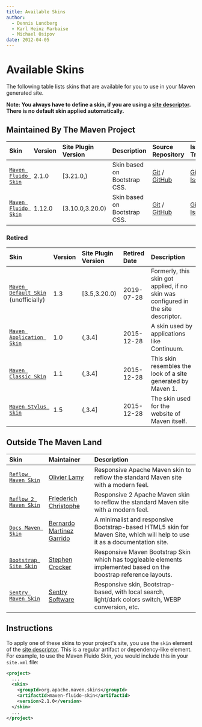 ```yaml
---
title: Available Skins
author: 
  - Dennis Lundberg
  - Karl Heinz Marbaise
  - Michael Osipov
date: 2012-04-05
---
```


<!-- Licensed to the Apache Software Foundation (ASF) under one-->
<!-- or more contributor license agreements.  See the NOTICE file-->
<!-- distributed with this work for additional information-->
<!-- regarding copyright ownership.  The ASF licenses this file-->
<!-- to you under the Apache License, Version 2.0 (the-->
<!-- "License"); you may not use this file except in compliance-->
<!-- with the License.  You may obtain a copy of the License at-->
<!---->
<!--   http://www.apache.org/licenses/LICENSE-2.0-->
<!---->
<!-- Unless required by applicable law or agreed to in writing,-->
<!-- software distributed under the License is distributed on an-->
<!-- "AS IS" BASIS, WITHOUT WARRANTIES OR CONDITIONS OF ANY-->
<!-- KIND, either express or implied.  See the License for the-->
<!-- specific language governing permissions and limitations-->
<!-- under the License.-->
<!-- NOTE: For help with the syntax of this file, see:-->
<!-- https://maven.apache.org/doxia/references/apt-format.html-->
# Available Skins

The following table lists skins that are available for you to use in your Maven generated site.

**Note: You always have to define a skin, if you are using a [site descriptor](/plugins/maven-site-plugin/examples/sitedescriptor.html). There is no default skin applied automatically.**

## Maintained By The Maven Project

|**Skin**|**Version**|Site Plugin Version|**Description**|**Source Repository**|**Issue Tracking**|
|:---|:---|:---|:---|:---|:---|
|[ `Maven Fluido Skin`](/skins/maven-fluido-skin/)|2\.1\.0|\[3\.21\.0,\)|Skin based on Bootstrap CSS.|[Git](http://gitbox.apache.org/repos/asf/maven-fluido-skin.git) / [GitHub](https://github.com/apache/maven-fluido-skin/)|[GitHub Issues](https://github.com/apache/maven-fluido-skin/issues)|
|[ `Maven Fluido Skin`](/skins/maven-fluido-skin/)|1\.12\.0|\[3\.10\.0,3\.20\.0\)|Skin based on Bootstrap CSS.|[Git](http://gitbox.apache.org/repos/asf/maven-fluido-skin.git/) / [GitHub](https://github.com/apache/maven-fluido-skin/)|[GitHub Issues](https://github.com/apache/maven-fluido-skin/issues)|

### Retired

|**Skin**|**Version**|Site Plugin Version|**Retired Date**|**Description**|
|:---|:---|:---|:---|:---|
|[ `Maven Default Skin`](/skins/maven-default-skin/) \(unofficially\)|1\.3|\[3\.5,3\.20\.0\)|2019-07-28|Formerly, this skin got applied, if no skin was configured in the site descriptor.|
|[ `Maven Application Skin`](/skins/maven-application-skin/)|1\.0|\(,3\.4\]|2015-12-28|A skin used by applications like Continuum.|
|[ `Maven Classic Skin`](/skins/maven-classic-skin/)|1\.1|\(,3\.4\]|2015-12-28|This skin resembles the look of a site generated by Maven 1\.|
|[ `Maven Stylus Skin`](/skins/maven-stylus-skin/)|1\.5|\(,3\.4\]|2015-12-28|The skin used for the website of Maven itself.|

## Outside The Maven Land

|**Skin**|**Maintainer**|**Description**|
|:---|:---|:---|
|[ `Reflow Maven Skin`](https://olamy.github.io/reflow-maven-skin/)|[ Olivier Lamy](https://github.com/olamy)|Responsive Apache Maven skin to reflow the standard Maven site with a modern feel.|
|[ `Reflow 2 Maven Skin`](https://devacfr.github.io/reflow-maven-skin/)|[ Friederich Christophe](https://github.com/devacfr)|Responsive 2 Apache Maven skin to reflow the standard Maven site with a modern feel.|
|[ `Docs Maven Skin`](http://docs.bernardomg.com/maven/docs-maven-skin/)|[ Bernardo Martínez Garrido](https://github.com/Bernardo-MG)|A minimalist and responsive Bootstrap-based HTML5 skin for Maven Site, which will help to use it as a documentation site.|
|[ `Bootstrap Site Skin`](https://stevecrox.github.io/maven-site-bootstrap-skin//)|[ Stephen Crocker](https://github.com/stevecrox/maven-site-bootstrap-skin)|Responsive Maven Bootstrap Skin which has toggleable elements implemented based on the boostrap reference layouts.|
|[ `Sentry Maven Skin`](https://sentrysoftware.org/sentry-maven-skin/)|[ Sentry Software](https://github.com/sentrysoftware/sentry-maven-skin)|Responsive skin, Bootstrap-based, with local search, light/dark colors switch, WEBP conversion, etc.|

## Instructions

To apply one of these skins to your project's site, you use the `skin` element of the [site descriptor](/plugins/maven-site-plugin/examples/sitedescriptor.html).
This is a regular artifact or dependency-like element.
For example, to use the Maven Fluido Skin, you would include this in your `site.xml` file:

```xml
<project>
  ...
  <skin>
    <groupId>org.apache.maven.skins</groupId>
    <artifactId>maven-fluido-skin</artifactId>
    <version>2.1.0</version>
  </skin>
  ...
</project>
```

